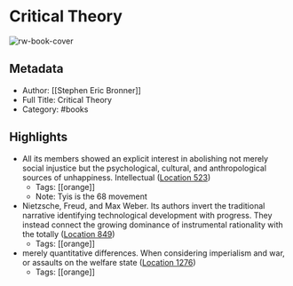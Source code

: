 # Critical Theory

![rw-book-cover](https://images-na.ssl-images-amazon.com/images/I/51AsISa9rXL._SL200_.jpg)

## Metadata
- Author: [[Stephen Eric Bronner]]
- Full Title: Critical Theory
- Category: #books

## Highlights
- All its members showed an explicit interest in abolishing not merely social injustice but the psychological, cultural, and anthropological sources of unhappiness. Intellectual ([Location 523](https://readwise.io/to_kindle?action=open&asin=B004TFXR9S&location=523))
    - Tags: [[orange]] 
    - Note: Tyis is the 68 movement
- Nietzsche, Freud, and Max Weber. Its authors invert the traditional narrative identifying technological development with progress. They instead connect the growing dominance of instrumental rationality with the totally ([Location 849](https://readwise.io/to_kindle?action=open&asin=B004TFXR9S&location=849))
    - Tags: [[orange]] 
- merely quantitative differences. When considering imperialism and war, or assaults on the welfare state ([Location 1276](https://readwise.io/to_kindle?action=open&asin=B004TFXR9S&location=1276))
    - Tags: [[orange]] 
